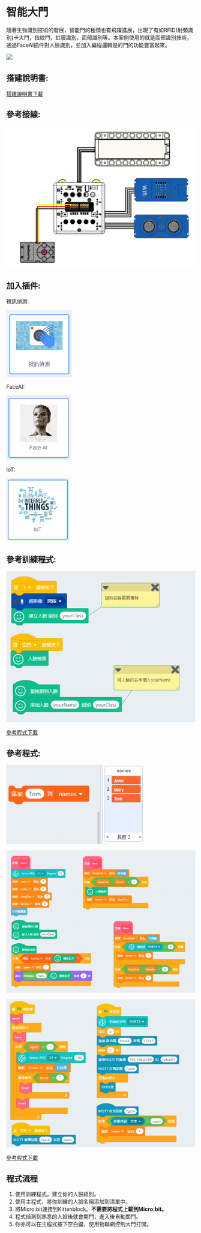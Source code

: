 # 智能大門

隨著生物識別技術的發展，智能門的種類也有飛躍進展，出現了有如RFID(射頻識別)卡大門，指紋門，虹膜識別，面部識別等。本案例使用的就是面部識別技術，通過FaceAI插件對人臉識別，並加入編程邏輯是的門的功能豐富起來。

![](./images/ex2.png)

## 搭建說明書:

[搭建說明書下載](www.google.com)

## 參考接線:

![](./images/gate_wire.png)

## 加入插件:

視訊偵測:

![](./images/video.png)

FaceAI:

![](./images/faceai.png)

IoT:

![](./images/iot.png)

## 參考訓練程式:

![](./images/gate_code1.png)

[參考程式下載](www.google.com)

## 參考程式:

![](./images/list.png)

![](./images/gate_code2.png)

![](./images/gate_code3.png)

[參考程式下載](www.google.com)

## 程式流程

1. 使用訓練程式，建立你的人臉組別。
2. 使用主程式，將你訓練的人臉名稱添加到清單中。
3. 將Micro:bit連接到Kittenblock。**不需要將程式上載到Micro:bit。**
4. 程式偵測到熟悉的人臉後就會開門，進入後自動關門。
5. 你亦可以在主程式按下空白鍵，使用物聯網控制大門打開。
